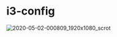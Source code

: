 # i3-config

![2020-05-02-000809_1920x1080_scrot](https://user-images.githubusercontent.com/45566380/80846018-4f3abd80-8c0b-11ea-8dc6-251c16905b86.png)
